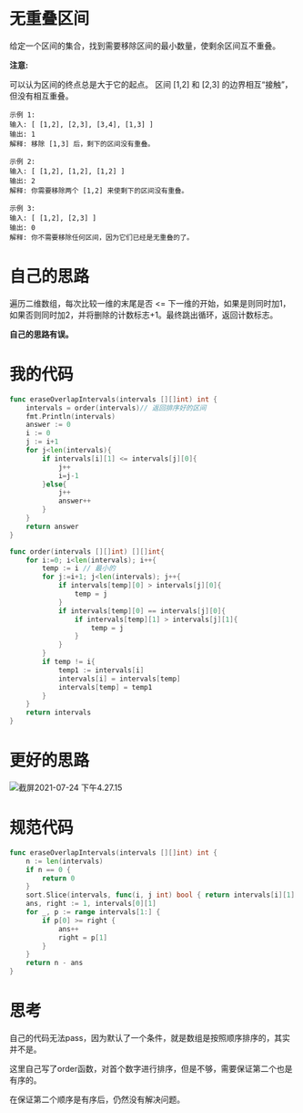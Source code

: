 # 无重叠区间

给定一个区间的集合，找到需要移除区间的最小数量，使剩余区间互不重叠。

**注意:**

可以认为区间的终点总是大于它的起点。
区间 [1,2] 和 [2,3] 的边界相互“接触”，但没有相互重叠。

```
示例 1:
输入: [ [1,2], [2,3], [3,4], [1,3] ]
输出: 1
解释: 移除 [1,3] 后，剩下的区间没有重叠。

示例 2:
输入: [ [1,2], [1,2], [1,2] ]
输出: 2
解释: 你需要移除两个 [1,2] 来使剩下的区间没有重叠。

示例 3:
输入: [ [1,2], [2,3] ]
输出: 0
解释: 你不需要移除任何区间，因为它们已经是无重叠的了。
```

# 自己的思路

遍历二维数组，每次比较一维的末尾是否 <= 下一维的开始，如果是则同时加1，如果否则同时加2，并将删除的计数标志+1。最终跳出循环，返回计数标志。

**自己的思路有误。**

# 我的代码

```go
func eraseOverlapIntervals(intervals [][]int) int {
	intervals = order(intervals)// 返回排序好的区间
	fmt.Println(intervals)
	answer := 0
	i := 0
	j := i+1
	for j<len(intervals){
		if intervals[i][1] <= intervals[j][0]{
			j++
            i=j-1
		}else{
			j++
			answer++
		}
	}
	return answer
}

func order(intervals [][]int) [][]int{
	for i:=0; i<len(intervals); i++{
		temp := i // 最小的
		for j:=i+1; j<len(intervals); j++{
			if intervals[temp][0] > intervals[j][0]{
				temp = j
			}
			if intervals[temp][0] == intervals[j][0]{
				if intervals[temp][1] > intervals[j][1]{
					temp = j
				}
			}
		}
		if temp != i{
			temp1 := intervals[i]
			intervals[i] = intervals[temp]
			intervals[temp] = temp1
		}
	}
	return intervals
}

```

# 更好的思路

![截屏2021-07-24 下午4.27.15](https://github.com/enzeyu/leetcode_enzeyu/tree/master/pics/tanxin2.png)

# 规范代码

```go
func eraseOverlapIntervals(intervals [][]int) int {
    n := len(intervals)
    if n == 0 {
        return 0
    }
    sort.Slice(intervals, func(i, j int) bool { return intervals[i][1] < intervals[j][1] })
    ans, right := 1, intervals[0][1]
    for _, p := range intervals[1:] {
        if p[0] >= right {
            ans++
            right = p[1]
        }
    }
    return n - ans
}
```

# 思考

自己的代码无法pass，因为默认了一个条件，就是数组是按照顺序排序的，其实并不是。

这里自己写了order函数，对首个数字进行排序，但是不够，需要保证第二个也是有序的。

在保证第二个顺序是有序后，仍然没有解决问题。

